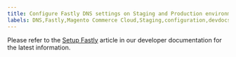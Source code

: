 ```yaml
---
title: Configure Fastly DNS settings on Staging and Production environments
labels: DNS,Fastly,Magento Commerce Cloud,Staging,configuration,devdocs,how to,production,setup
---
```


Please refer to the [Setup Fastly](https://devdocs.magento.com/cloud/cdn/configure-fastly.html) article in our developer documentation for the latest information.
